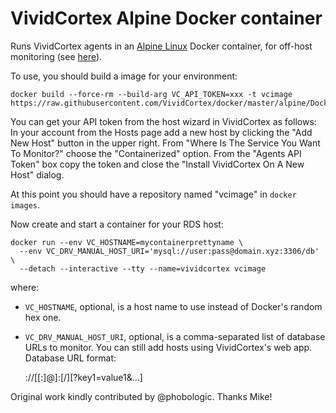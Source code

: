 # VividCortex Alpine Docker container

Runs VividCortex agents in an [Alpine Linux](https://www.alpinelinux.org/) Docker container, for off-host monitoring (see
[here](https://docs.vividcortex.com/getting-started/installing/#off-host-monitoring)).

To use, you should build a image for your environment:

	docker build --force-rm --build-arg VC_API_TOKEN=xxx -t vcimage https://raw.githubusercontent.com/VividCortex/docker/master/alpine/Dockerfile

You can get your API token from the host wizard in VividCortex as follows:
In your account from the Hosts page add a new host by clicking the "Add New
Host" button in the upper right. From "Where Is The Service You Want To
Monitor?" choose the "Containerized" option. From the "Agents API Token" box
copy the token and close the "Install VividCortex On A New Host" dialog.

At this point you should have a repository named "vcimage" in `docker images`.

Now create and start a container for your RDS host:

	docker run --env VC_HOSTNAME=mycontainerprettyname \
	  --env VC_DRV_MANUAL_HOST_URI='mysql://user:pass@domain.xyz:3306/db' \
	  --detach --interactive --tty --name=vividcortex vcimage

where:
* `VC_HOSTNAME`, optional, is a host name to use instead of Docker's random hex one.
* `VC_DRV_MANUAL_HOST_URI`, optional, is a comma-separated list of database URLs to monitor.  You can still add hosts using VividCortex's web app.  Database URL format:

	<schema>://[<user>[:<password>]@]<host>:<port>[/<db>][?key1=value1&...]

Original work kindly contributed by @phobologic. Thanks Mike!
